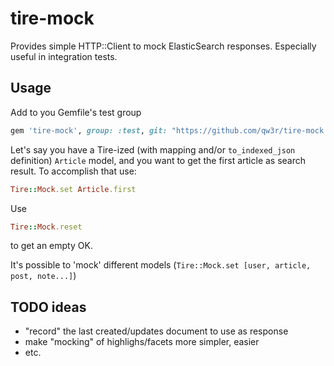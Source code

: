 tire-mock
=========

Provides simple HTTP::Client to mock ElasticSearch responses. Especially useful in integration tests.

Usage
-----
Add to you Gemfile's test group
```ruby
gem 'tire-mock', group: :test, git: "https://github.com/qw3r/tire-mock.git"
```

Let's say you have a Tire-ized (with mapping and/or `to_indexed_json` definition) `Article` model, and you want to get
the first article as search result. To accomplish that use:
```ruby
Tire::Mock.set Article.first
```
Use
```ruby
Tire::Mock.reset
```
to get an empty OK.

It's possible to 'mock' different models (```Tire::Mock.set [user, article, post, note...]```)


TODO ideas
----------

* "record" the last created/updates document to use as response
* make "mocking" of  highlighs/facets more simpler, easier
* etc.

